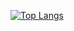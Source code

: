 [![Top Langs](https://github-readme-stats.vercel.app/api/top-langs/?username=SoonTaeYouL&langs_count=8)](https://github.com/SoonTaeYouL/github-readme-stats)
<!--
**SoonTaeYouL/SoonTaeYouL** is a ✨ _special_ ✨ repository because its `README.md` (this file) appears on your GitHub profile.

Here are some ideas to get you started:

- 🔭 I’m currently working on ...
- 🌱 I’m currently learning ...
- 👯 I’m looking to collaborate on ...
- 🤔 I’m looking for help with ...
- 💬 Ask me about ...
- 📫 How to reach me: ...
- 😄 Pronouns: ...
- ⚡ Fun fact: ...
-->
